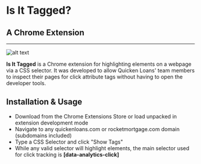 # Is It Tagged?

## A Chrome Extension

---

![alt text](https://i.imgur.com/sNKC1pD.gif)

**Is It Tagged** is a Chrome extension for highlighting elements on a webpage via a CSS selector. It was developed to allow Quicken Loans' team members to inspect their pages for click attribute tags without having to open the developer tools.

## Installation & Usage

- Download from the Chrome Extensions Store or load unpacked in extension development mode
- Navigate to any quickenloans.com or rocketmortgage.com domain (subdomains included)
- Type a CSS Selector and click "Show Tags"
- While any valid selector will highlight elements, the main selector used for click tracking is **[data-analytics-click]**
